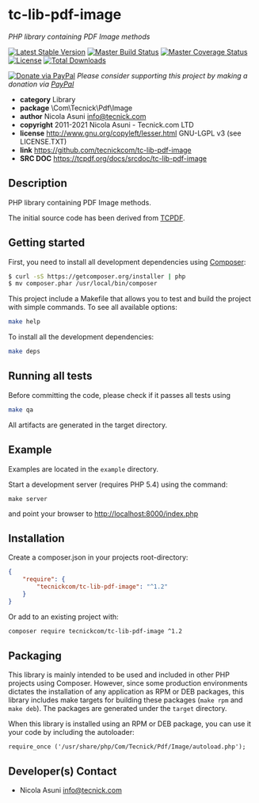 # tc-lib-pdf-image
*PHP library containing PDF Image methods*

[![Latest Stable Version](https://poser.pugx.org/tecnickcom/tc-lib-pdf-image/version)](https://packagist.org/packages/tecnickcom/tc-lib-pdf-image)
[![Master Build Status](https://secure.travis-ci.org/tecnickcom/tc-lib-pdf-image.png?branch=main)](https://travis-ci.org/tecnickcom/tc-lib-pdf-image?branch=main)
[![Master Coverage Status](https://coveralls.io/repos/tecnickcom/tc-lib-pdf-image/badge.svg?branch=main&service=github)](https://coveralls.io/github/tecnickcom/tc-lib-pdf-image?branch=main)
[![License](https://poser.pugx.org/tecnickcom/tc-lib-pdf-image/license)](https://packagist.org/packages/tecnickcom/tc-lib-pdf-image)
[![Total Downloads](https://poser.pugx.org/tecnickcom/tc-lib-pdf-image/downloads)](https://packagist.org/packages/tecnickcom/tc-lib-pdf-image)

[![Donate via PayPal](https://img.shields.io/badge/donate-paypal-87ceeb.svg)](https://www.paypal.com/cgi-bin/webscr?cmd=_donations&currency_code=GBP&business=paypal@tecnick.com&item_name=donation%20for%20tc-lib-pdf-image%20project)
*Please consider supporting this project by making a donation via [PayPal](https://www.paypal.com/cgi-bin/webscr?cmd=_donations&currency_code=GBP&business=paypal@tecnick.com&item_name=donation%20for%20tc-lib-pdf-image%20project)*

* **category**    Library
* **package**     \Com\Tecnick\Pdf\Image
* **author**      Nicola Asuni <info@tecnick.com>
* **copyright**   2011-2021 Nicola Asuni - Tecnick.com LTD
* **license**     http://www.gnu.org/copyleft/lesser.html GNU-LGPL v3 (see LICENSE.TXT)
* **link**        https://github.com/tecnickcom/tc-lib-pdf-image
* **SRC DOC**     https://tcpdf.org/docs/srcdoc/tc-lib-pdf-image

## Description

PHP library containing PDF Image methods.

The initial source code has been derived from [TCPDF](<http://www.tcpdf.org>).


## Getting started

First, you need to install all development dependencies using [Composer](https://getcomposer.org/):

```bash
$ curl -sS https://getcomposer.org/installer | php
$ mv composer.phar /usr/local/bin/composer
```

This project include a Makefile that allows you to test and build the project with simple commands.
To see all available options:

```bash
make help
```

To install all the development dependencies:

```bash
make deps
```

## Running all tests

Before committing the code, please check if it passes all tests using

```bash
make qa
```

All artifacts are generated in the target directory.


## Example

Examples are located in the `example` directory.

Start a development server (requires PHP 5.4) using the command:

```
make server
```

and point your browser to <http://localhost:8000/index.php>


## Installation

Create a composer.json in your projects root-directory:

```json
{
    "require": {
        "tecnickcom/tc-lib-pdf-image": "^1.2"
    }
}
```

Or add to an existing project with: 

```bash
composer require tecnickcom/tc-lib-pdf-image ^1.2
```


## Packaging

This library is mainly intended to be used and included in other PHP projects using Composer.
However, since some production environments dictates the installation of any application as RPM or DEB packages,
this library includes make targets for building these packages (`make rpm` and `make deb`).
The packages are generated under the `target` directory.

When this library is installed using an RPM or DEB package, you can use it your code by including the autoloader:
```
require_once ('/usr/share/php/Com/Tecnick/Pdf/Image/autoload.php');
```



## Developer(s) Contact

* Nicola Asuni <info@tecnick.com>
